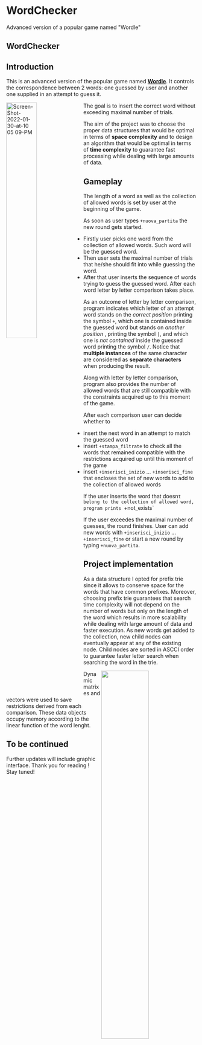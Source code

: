 # WordChecker
Advanced version of a popular game named "Wordle"
## WordChecker 

## Introduction

This is an advanced version of the popular game named [<b>Wordle</b>](https://en.wikipedia.org/wiki/Wordle).
It controls the correspondence between 2 words: one guessed by user and another one supplied in an attempt to guess it.

<img width="40%" height="auto" align="left" alt="Screen-Shot-2022-01-30-at-10 05 09-PM" src="https://user-images.githubusercontent.com/100211796/220171060-f7dbb4d4-ed9a-4ec5-9b75-e167d25be0c0.png">

The goal is to insert the correct word without exceeding maximal number of trials.

The aim of the project was to choose the proper data structures that would be optimal in terms of **space complexity** and to design an algorithm that would be optimal in terms of **time complexity** to guarantee fast processing while dealing with large amounts of data.

## Gameplay
The length of a word as well as the collection of allowed words is set by user at the beginning of the game.

As soon as user types `+nuova_partita` the new round gets started.

* Firstly user picks one word from the collection of allowed words. Such word will be the guessed word.
* Then user sets the maximal number of trials that he/she should fit into while guessing the word.
* After that user inserts the sequence of words trying to guess the guessed word. After each word letter by letter comparison takes place.

As an outcome of letter by letter comparison, program indicates which letter of an attempt word stands on the <i>correct position</i> printing the symbol `+`, which one is contained inside the guessed word but stands on <i>another position</i> , printing the symbol `|`, and which one is <i>not contained</i> inside the guessed word printing the symbol `/`. Notice that <b>multiple instances</b> of the same character are considered as <b>separate characters</b> when producing the result.

Along with letter by letter comparison, program also provides the number of allowed words that are still compatible with the constraints acquired up to this moment of the game.

After each comparison user can decide whether to
* insert the next word in an attempt to match the guessed word
* insert `+stampa_filtrate` to check all the words that remained compatible with the restrictions acquired up until this moment of the game
* insert `+inserisci_inizio` ... `+inserisci_fine` that encloses the set of new words to add to the collection of allowed words

If the user inserts the word that doesn`t belong to the collection of allowed word, program prints `+not_exists`

If the user exceedes the maximal number of guesses, the round finishes. User can add new words with `+inserisci_inizio` ... `+inserisci_fine` or start a new round by typing `+nuova_partita`.

## Project implementation

As a data structure I opted for prefix trie since it allows to conserve space for the words that have common prefixes. Moreover, choosing prefix trie guarantees that search time complexity will not depend on the number of words but only on the length of the word which results in more scalability while dealing with large amount of data and faster execution. As new words get added to the collection, new child nodes can eventually appear at any of the existing node. Child nodes are sorted in ASCCI order to guarantee faster letter search when searching the word in the trie.

<img src="https://user-images.githubusercontent.com/100211796/220166902-d575f7c8-9363-4d6a-895d-a4d0db27d974.png" width="50%" height="auto" align="right" />

Dynamic matrixes and vectors were used to save restrictions derived from each comparison. These data objects occupy memory according to the linear function of the word lenght. 

## To be continued

Further updates will include graphic interface. Thank you for reading !
Stay tuned!

